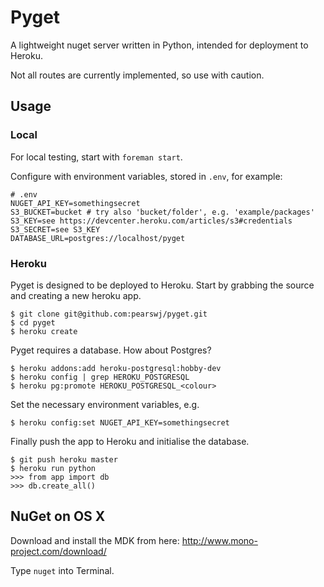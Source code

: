 # Pyget

A lightweight nuget server written in Python, intended for deployment to Heroku.

Not all routes are currently implemented, so use with caution.

## Usage

### Local

For local testing, start with `foreman start`.

Configure with environment variables, stored in `.env`, for example:

```
# .env
NUGET_API_KEY=somethingsecret
S3_BUCKET=bucket # try also 'bucket/folder', e.g. 'example/packages'
S3_KEY=see https://devcenter.heroku.com/articles/s3#credentials
S3_SECRET=see S3_KEY
DATABASE_URL=postgres://localhost/pyget
```

### Heroku

Pyget is designed to be deployed to Heroku. Start by grabbing the source and creating a new heroku app.

```
$ git clone git@github.com:pearswj/pyget.git
$ cd pyget
$ heroku create
```

Pyget requires a database. How about Postgres?

```
$ heroku addons:add heroku-postgresql:hobby-dev
$ heroku config | grep HEROKU_POSTGRESQL
$ heroku pg:promote HEROKU_POSTGRESQL_<colour>
```

Set the necessary environment variables, e.g.

```
$ heroku config:set NUGET_API_KEY=somethingsecret
```

Finally push the app to Heroku and initialise the database.

```
$ git push heroku master
$ heroku run python
>>> from app import db
>>> db.create_all()
```


## NuGet on OS X

Download and install the MDK from here: http://www.mono-project.com/download/

Type `nuget` into Terminal.
